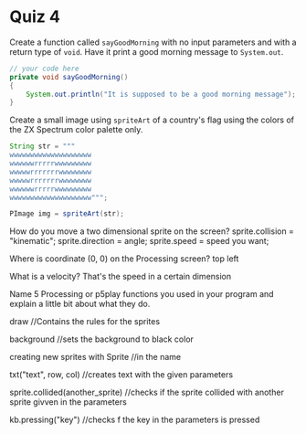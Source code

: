 # Quiz 4

Create a function called `sayGoodMorning` with no input parameters and with a return type of `void`. Have it print a good morning message to `System.out`.

```java
// your code here
private void sayGoodMorning()
{
	System.out.println("It is supposed to be a good morning message");
}
```

Create a small image using `spriteArt` of a country's flag using the colors of the ZX Spectrum color palette only.

```java
String str = """
wwwwwwwwwwwwwwwwwwww
wwwwwwrrrrrwwwwwwwww
wwwwwrrrrrrrwwwwwwww
wwwwwrrrrrrrwwwwwwww
wwwwwwrrrrrwwwwwwwww
wwwwwwwwwwwwwwwwwwww""";

PImage img = spriteArt(str);
```

How do you move a two dimensional sprite on the screen?
sprite.collision = "kinematic";
sprite.direction = angle;
sprite.speed = speed you want;

Where is coordinate (0, 0) on the Processing screen?
top left

What is a velocity?
That's the speed in a certain dimension

Name 5 Processing or p5play functions you used in your program and explain a little bit about what they do.

draw
//Contains the rules for the sprites

background
//sets the background to black color

creating new sprites with Sprite
//in the name

txt("text", row, col)
//creates text with the given parameters

sprite.collided(another_sprite)
//checks if the sprite collided with another sprite givven in the parameters

kb.pressing("key")
//checks f the key in the parameters is pressed
